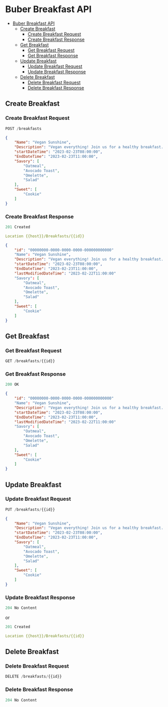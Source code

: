 ﻿# Buber Breakfast API

- [Buber Breakfast API](#buber-breakfast-api)
	- [Create Breakfast](#create-breakfast)
		- [Create Breakfast Request](#create-breakfast-request)
		- [Create Breakfast Response](#create-breakfast-response)
	- [Get Breakfast](#get-breakfast)
		- [Get Breakfast Request](#get-breakfast-request)
		- [Get Breakfast Response](#get-breakfast-response)
	- [Update Breakfast](#update-breakfast)
		- [Update Breakfast Request](#update-breakfast-request)
		- [Update Breakfast Response](#update-breakfast-response)
	- [Delete Breakfast](#delete-breakfast)
		- [Delete Breakfast Request](#delete-breakfast-request)
		- [Delete Breakfast Response](#delete-breakfast-response)

## Create Breakfast

### Create Breakfast Request

```js
POST /breakfasts
```

```json
{
    "Name": "Vegan Sunshine",
    "Description": "Vegan everything! Join us for a healthy breakfast...",
    "startDateTime": "2023-02-23T08:00:00",
    "EndDateTime": "2023-02-23T11:00:00",
    "Savory": [
        "Oatmeal",
        "Avocado Toast",
        "Omelette",
        "Salad"
    ],
    "Sweet": [
        "Cookie"
    ]
}
```

### Create Breakfast Response

```js
201 Created
```

```yml
Location {{host}}/Breakfasts/{{id}}
```

```json
{
    "id": "00000000-0000-0000-0000-000000000000"
    "Name": "Vegan Sunshine",
    "Description": "Vegan everything! Join us for a healthy breakfast...",
    "startDateTime": "2023-02-23T08:00:00",
    "EndDateTime": "2023-02-23T11:00:00",
    "lastModifiedDateTime": "2023-02-22T11:00:00"
    "Savory": [
        "Oatmeal",
        "Avocado Toast",
        "Omelette",
        "Salad"
    ],
    "Sweet": [
        "Cookie"
    ]
}
```


## Get Breakfast

### Get Breakfast Request

```js
GET /breakfasts/{{id}}
```

### Get Breakfast Response

```js
200 OK
```

```json
{
    "id": "00000000-0000-0000-0000-000000000000"
    "Name": "Vegan Sunshine",
    "Description": "Vegan everything! Join us for a healthy breakfast...",
    "startDateTime": "2023-02-23T08:00:00",
    "EndDateTime": "2023-02-23T11:00:00",
    "lastModifiedDateTime": "2023-02-22T11:00:00"
    "Savory": [
        "Oatmeal",
        "Avocado Toast",
        "Omelette",
        "Salad"
    ],
    "Sweet": [
        "Cookie"
    ]
}
```


## Update Breakfast

### Update Breakfast Request

```js
PUT /breakfasts/{{id}}
```

```json
{
    "Name": "Vegan Sunshine",
    "Description": "Vegan everything! Join us for a healthy breakfast...",
    "startDateTime": "2023-02-23T08:00:00",
    "EndDateTime": "2023-02-23T11:00:00",
    "Savory": [
        "Oatmeal",
        "Avocado Toast",
        "Omelette",
        "Salad"
    ],
    "Sweet": [
        "Cookie"
    ]
}
```

### Update Breakfast Response

```js
204 No Content
```

or

```js
201 Created
```

```yml
Location {{host}}/Breakfasts/{{id}}
```


## Delete Breakfast

### Delete Breakfast Request

```js
DELETE /breakfasts/{{id}}
```

### Delete Breakfast Response

```js
204 No Content
```

